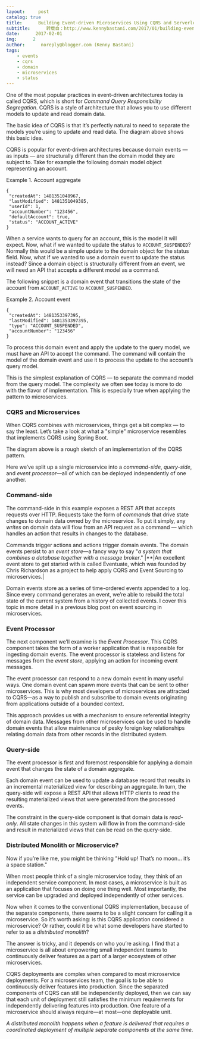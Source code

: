 ```yaml
---
layout:     post
catalog: true
title:      Building Event-driven Microservices Using CQRS and Serverless
subtitle:      转载自：http://www.kennybastani.com/2017/01/building-event-driven-microservices.html
date:      2017-02-01
img:      2
author:      noreply@blogger.com (Kenny Bastani)
tags:
    - events
    - cqrs
    - domain
    - microservices
    - status
---
```


One of the most popular practices in event-driven architectures today is called CQRS, which is short for *Command Query Responsibility Segregation*. CQRS is a style of architecture that allows you to use different models to update and read domain data.

The basic idea of CQRS is that it’s perfectly natural to need to separate the models you’re using to update and read data. The diagram above shows this basic idea.

CQRS is popular for event-driven architectures because domain events — as inputs — are structurally different than the domain model they are subject to. Take for example the following domain model object representing an account.

Example 1. Account aggregate

```
{
 "createdAt": 1481351048967,
 "lastModified": 1481351049385,
 "userId": 1,
 "accountNumber": "123456",
 "defaultAccount": true,
 "status": "ACCOUNT_ACTIVE"
}
```

When a service wants to query for an account, this is the model it will expect. Now, what if we wanted to update the status to `ACCOUNT_SUSPENDED`? Normally this would be a simple update to the domain object for the status field. Now, what if we wanted to use a domain event to update the status instead? Since a domain object is structurally different from an event, we will need an API that accepts a different model as a command.

The following snippet is a domain event that transitions the state of the account from `ACCOUNT_ACTIVE` to `ACCOUNT_SUSPENDED`.

Example 2. Account event

```
{
 "createdAt": 1481353397395,
 "lastModified": 1481353397395,
 "type": "ACCOUNT_SUSPENDED",
 "accountNumber": "123456"
}
```

To process this domain event and apply the update to the query model, we must have an API to accept the command. The command will contain the model of the domain event and use it to process the update to the account’s query model.

This is the simplest explanation of CQRS — to separate the command model from the query model. The complexity we often see today is more to do with the flavor of implementation. This is especially true when applying the pattern to microservices.

### CQRS and Microservices

When CQRS combines with microservices, things get a bit complex — to say the least. Let’s take a look at what a "simple" microservice resembles that implements CQRS using Spring Boot.

The diagram above is a rough sketch of an implementation of the CQRS pattern.

Here we’ve split up a single microservice into a *command-side*, *query-side*, and *event processor*—all of which can be deployed independently of one another.

### Command-side

The command-side in this example exposes a REST API that accepts requests over HTTP. Requests take the form of *commands* that drive state changes to domain data owned by the microservice. To put it simply, any *writes* on domain data will flow from an API request as a command — which handles an action that results in changes to the database.

Commands trigger actions and actions trigger domain events. The domain events persist to an *event store*—a fancy way to say "*a system that combines a database together with a message broker*."
|**|An excellent event store to get started with is called Eventuate, which was founded by Chris Richardson as a project to help apply CQRS and Event Sourcing to microservices.|

Domain events store as a series of time-ordered events appended to a log. Since every command generates an event, we’re able to rebuild the total state of the current system from a history of collected events. I cover this topic in more detail in a previous blog post on event sourcing in microservices.

### Event Processor

The next component we’ll examine is the *Event Processor*. This CQRS component takes the form of a worker application that is responsible for ingesting domain events. The event processor is stateless and listens for messages from the *event store*, applying an action for incoming event messages.

The event processor can respond to a new domain event in many useful ways. One domain event can spawn more events that can be sent to other microservices. This is why most developers of microservices are attracted to CQRS—as a way to publish and subscribe to domain events originating from applications outside of a bounded context.

This approach provides us with a mechanism to ensure referential integrity of domain data. Messages from other microservices can be used to handle domain events that allow maintenance of pesky foreign key relationships relating domain data from other records in the distributed system.

### Query-side

The event processor is first and foremost responsible for applying a domain event that changes the state of a domain aggregate.

Each domain event can be used to update a database record that results in an incremental materialized view for describing an aggregate. In turn, the query-side will expose a REST API that allows HTTP clients to *read* the resulting materialized views that were generated from the processed events.

The constraint in the query-side component is that domain data is *read-only*. All state changes in this system will flow in from the command-side and result in materialized views that can be read on the query-side.

### Distributed Monolith or Microservice?

Now if you’re like me, you might be thinking "Hold up! That’s no moon…​ it’s a space station."

When most people think of a single microservice today, they think of an independent service component. In most cases, a microservice is built as an application that focuses on doing one thing well. Most importantly, the service can be upgraded and deployed independently of other services.

Now when it comes to the conventional CQRS implementation, because of the separate components, there seems to be a slight concern for calling it a microservice. So it’s worth asking: is this CQRS application considered a microservice? Or rather, could it be what some developers have started to refer to as a *distributed monolith*?

The answer is tricky, and it depends on who you’re asking. I find that a microservice is all about empowering small independent teams to continuously deliver features as a part of a larger ecosystem of other microservices.

CQRS deployments are complex when compared to most microservice deployments. For a microservices team, the goal is to be able to continuously deliver features into production. Since the separated components of CQRS can still be independently deployed, then we can say that each unit of deployment still satisfies the minimum requirements for independently delivering features into production. One feature of a microservice should always require—at most—one deployable unit.

*A distributed monolith happens when a feature is delivered that requires a coordinated deployment of multiple separate components at the same time.*

